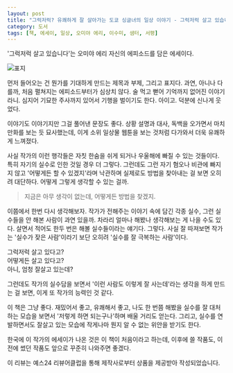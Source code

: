 ```yaml
---
layout: post
title: "그럭저럭? 유쾌하게 잘 살아가는 도쿄 싱글녀의 일상 이야기 - 그럭저럭 살고 있습니다"
category: 도서
tags: [책, 에세이, 일상, 오미야 에리, 이수미, 샘터, 서평]
---
```


'그럭저럭 살고 있습니다'는 오미야 에리 자신의 에피소드를 담은 에세이다.

![표지](https://lh3.googleusercontent.com/-ukyNDnZiCp8/WYH3RZfDapI/AAAAAAAAWC0/SwTkEZcib_YYH7CMo-Sw4bG73UQmcSffACE0YBhgL/s360/nantokaikitemasu-book.jpg "유쾌한 일상물이다.")

먼저 들어오는 건 뭔가를 기대하게 만드는 제목과 부제, 그리고 표지다.
과연, 아니나 다를까, 처음 펼쳐지는 에피소드부터가 심상치 않다.
술 먹고 뻗어 기억까지 없어진 이야기라니.
심지어 기묘한 주사까지 있어서 기행을 벌이기도 한다.
아이고.
덕분에 신나게 웃었다.

이야기도 이야기지만 그걸 풀어낸 문장도 좋다.
상황 설명과 대사, 독백을 오가면서
마치 만화를 보는 듯 묘사했는데,
이게 소위 일상물 웹툰을 보는 것처럼 다가와서 더욱 유쾌하게 느껴졌다.

사실 작가의 이런 행각들은 자칫 한숨을 쉬게 되거나 우울해에 빠질 수 있는 것들이다.
특히 자기의 실수로 인한 것일 경우 더 그렇다.
그런데도 그런 자기 혐오나 비관에 빠지지 않고
'어떻게든 할 수 있겠지'라며 낙관하며
실제로도 방법을 찾아내는 걸 보면 오히려 대단하다.
어떻게 그렇게 생각할 수 있는 걸까.

> 지금은 아무 생각이 없는데, 어떻게든 방법을 찾겠지.

이쯤에서 한번 다시 생각해보자.
작가가 전해주는 이야기 속에 담긴 각종 실수,
그런 실수들을 안 해본 사람이 과연 있을까.
차라리 얼마나 해봤나 생각해보는 게 나을 수도 있다.
살면서 적어도 한두 번은 해볼 실수들이라는 얘기다.
그렇다.
사실 잘 따져보면 작가는 '실수가 잦은 사람'이라기 보단
오히려 '실수를 잘 극복하는 사람'이다.

그럭저럭 살고 있다고?  
어떻게든 살고 있다고?  
아니, 엄청 잘살고 있는데?

그런데도 작가의 실수담을 보면서
'이런 사람도 이렇게 잘 사는데'라는 생각을 하게 만드는 걸 보면,
이게 또 작가의 능력인 것 같다.

이 책은 그냥 좋다.
재밌어서 좋고,
유쾌해서 좋고,
나도 한 번쯤 해봤을 실수를 잘 대처하는 모습을 보면서 '저렇게 하면 되는구나'하며 배울 거리도 얻는다.
그리고, 실수를 연발하면서도 잘살고 있는 모습에 작게나마 뭔지 알 수 없는 위안을 받기도 한다.

한국에 이 작가의 에세이가 나온 것은 이 책이 처음이라고 하는데,
이후에 쓸 작품도,
이전에 썼던 작품도 앞으로 꾸준히 나와주면 좋겠다.

<div class="im im-info">
이 리뷰는 예스24 리뷰어클럽을 통해 제작사로부터 상품을 제공받아 작성되었습니다.
</div>
